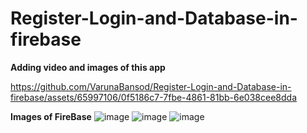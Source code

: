 # Register-Login-and-Database-in-firebase

**Adding video and images of this app**

https://github.com/VarunaBansod/Register-Login-and-Database-in-firebase/assets/65997106/0f5186c7-7fbe-4861-81bb-6e038cee8dda

**Images of FireBase**
![image](https://github.com/VarunaBansod/Register-Login-and-Database-in-firebase/assets/65997106/60450971-2f84-4cab-b7e2-62c5f26b0a49)
![image](https://github.com/VarunaBansod/Register-Login-and-Database-in-firebase/assets/65997106/0b3d514a-5d74-4eb6-84e4-6b2cb404c63d)
![image](https://github.com/VarunaBansod/Register-Login-and-Database-in-firebase/assets/65997106/2f028734-1d1b-4ac2-8b93-8b26e3a1e8a4)


